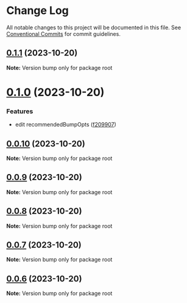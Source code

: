 # Change Log

All notable changes to this project will be documented in this file.
See [Conventional Commits](https://conventionalcommits.org) for commit guidelines.

## [0.1.1](https://github.com/HADB/emoji-prefix-commits/compare/v0.1.0...v0.1.1) (2023-10-20)

**Note:** Version bump only for package root





# [0.1.0](https://github.com/HADB/emoji-prefix-commits/compare/v0.0.10...v0.1.0) (2023-10-20)


### Features

* edit recommendedBumpOpts ([f209907](https://github.com/HADB/emoji-prefix-commits/commit/f20990707344013d92799e1f4b9748f1259aa3d8))





## [0.0.10](https://github.com/HADB/emoji-prefix-commits/compare/v0.0.9...v0.0.10) (2023-10-20)

**Note:** Version bump only for package root





## [0.0.9](https://github.com/HADB/emoji-prefix-commits/compare/v0.0.8...v0.0.9) (2023-10-20)

**Note:** Version bump only for package root





## [0.0.8](https://github.com/HADB/emoji-prefix-commits/compare/v0.0.7...v0.0.8) (2023-10-20)

**Note:** Version bump only for package root





## [0.0.7](https://github.com/HADB/emoji-prefix-commits/compare/v0.0.6...v0.0.7) (2023-10-20)

**Note:** Version bump only for package root





## [0.0.6](https://github.com/HADB/emoji-prefix-commits/compare/v0.0.5...v0.0.6) (2023-10-20)

**Note:** Version bump only for package root
